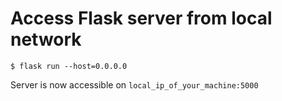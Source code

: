 # Access Flask server from local network

	$ flask run --host=0.0.0.0

Server is now accessible on `local_ip_of_your_machine:5000`
